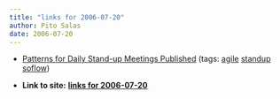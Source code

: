 ```yaml
---
title: "links for 2006-07-20"
author: Pito Salas
date: 2006-07-20
---
```


  * [Patterns for Daily Stand-up Meetings Published](<http://www.infoq.com/news/Its-Not-Just-Standing-Up>) (tags: [agile](<http://del.icio.us/pitosalas/agile>) [standup](<http://del.icio.us/pitosalas/standup>) [soflow](<http://del.icio.us/pitosalas/soflow>))
>>


* **Link to site:** **[links for 2006-07-20](None)**

